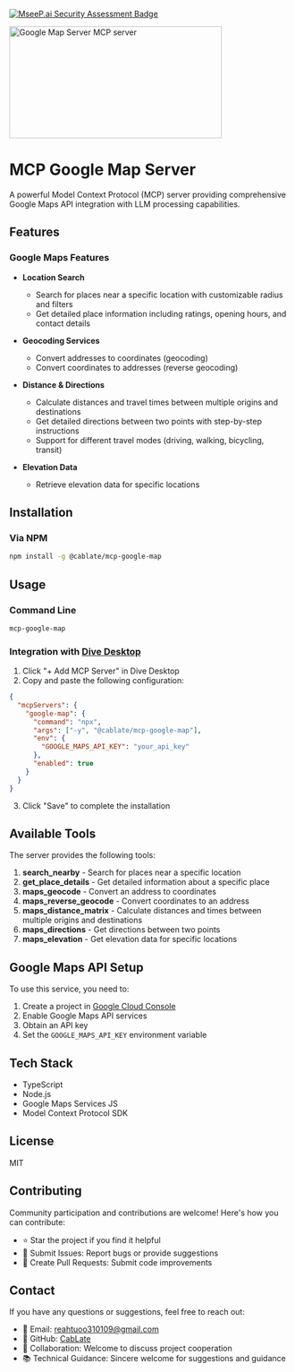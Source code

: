 [![MseeP.ai Security Assessment Badge](https://mseep.net/pr/cablate-mcp-google-map-badge.png)](https://mseep.ai/app/cablate-mcp-google-map)

<a href="https://glama.ai/mcp/servers/@cablate/mcp-google-map">
  <img width="380" height="200" src="https://glama.ai/mcp/servers/@cablate/mcp-google-map/badge" alt="Google Map Server MCP server" />
</a>

# MCP Google Map Server

A powerful Model Context Protocol (MCP) server providing comprehensive Google Maps API integration with LLM processing capabilities.

## Features

### Google Maps Features

- **Location Search**

  - Search for places near a specific location with customizable radius and filters
  - Get detailed place information including ratings, opening hours, and contact details

- **Geocoding Services**

  - Convert addresses to coordinates (geocoding)
  - Convert coordinates to addresses (reverse geocoding)

- **Distance & Directions**

  - Calculate distances and travel times between multiple origins and destinations
  - Get detailed directions between two points with step-by-step instructions
  - Support for different travel modes (driving, walking, bicycling, transit)

- **Elevation Data**
  - Retrieve elevation data for specific locations

## Installation

### Via NPM

```bash
npm install -g @cablate/mcp-google-map
```

## Usage

### Command Line

```bash
mcp-google-map
```

### Integration with [Dive Desktop](https://github.com/OpenAgentPlatform/Dive)

1. Click "+ Add MCP Server" in Dive Desktop
2. Copy and paste the following configuration:

```json
{
  "mcpServers": {
    "google-map": {
      "command": "npx",
      "args": ["-y", "@cablate/mcp-google-map"],
      "env": {
        "GOOGLE_MAPS_API_KEY": "your_api_key"
      },
      "enabled": true
    }
  }
}
```

3. Click "Save" to complete the installation

## Available Tools

The server provides the following tools:

1. **search_nearby** - Search for places near a specific location
2. **get_place_details** - Get detailed information about a specific place
3. **maps_geocode** - Convert an address to coordinates
4. **maps_reverse_geocode** - Convert coordinates to an address
5. **maps_distance_matrix** - Calculate distances and times between multiple origins and destinations
6. **maps_directions** - Get directions between two points
7. **maps_elevation** - Get elevation data for specific locations

## Google Maps API Setup

To use this service, you need to:

1. Create a project in [Google Cloud Console](https://console.cloud.google.com/)
2. Enable Google Maps API services
3. Obtain an API key
4. Set the `GOOGLE_MAPS_API_KEY` environment variable

## Tech Stack

- TypeScript
- Node.js
- Google Maps Services JS
- Model Context Protocol SDK

## License

MIT

## Contributing

Community participation and contributions are welcome! Here's how you can contribute:

- ⭐️ Star the project if you find it helpful
- 🐛 Submit Issues: Report bugs or provide suggestions
- 🔧 Create Pull Requests: Submit code improvements

## Contact

If you have any questions or suggestions, feel free to reach out:

- 📧 Email: [reahtuoo310109@gmail.com](mailto:reahtuoo310109@gmail.com)
- 📧 GitHub: [CabLate](https://github.com/cablate/)
- 🤝 Collaboration: Welcome to discuss project cooperation
- 📚 Technical Guidance: Sincere welcome for suggestions and guidance